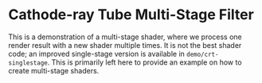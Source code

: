 # Cathode-ray Tube Multi-Stage Filter
This is a demonstration of a multi-stage shader, where we process one render result with a new shader multiple times. It is not the best shader code; an improved single-stage version is available in `demo/crt-singlestage`. This is primarily left here to provide an example on how to create multi-stage shaders.
